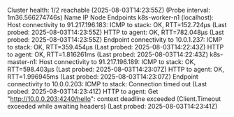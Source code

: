 Cluster health:   1/2 reachable   (2025-08-03T14:23:55Z)   (Probe interval: 1m36.566274746s)
Name              IP              Node                     Endpoints
  k8s-worker-n1 (localhost):
    Host connectivity to 91.217.196.183:
      ICMP to stack:   OK, RTT=152.724µs   (Last probed: 2025-08-03T14:23:55Z)
      HTTP to agent:   OK, RTT=782.048µs   (Last probed: 2025-08-03T14:23:55Z)
    Endpoint connectivity to 10.0.1.237:
      ICMP to stack:   OK, RTT=359.454µs    (Last probed: 2025-08-03T14:22:43Z)
      HTTP to agent:   OK, RTT=1.816261ms   (Last probed: 2025-08-03T14:22:43Z)
  k8s-master-n1:
    Host connectivity to 91.217.196.189:
      ICMP to stack:   OK, RTT=598.403µs    (Last probed: 2025-08-03T14:23:07Z)
      HTTP to agent:   OK, RTT=1.996945ms   (Last probed: 2025-08-03T14:23:07Z)
    Endpoint connectivity to 10.0.0.203:
      ICMP to stack:   Connection timed out                                                                                             (Last probed: 2025-08-03T14:23:41Z)
      HTTP to agent:   Get "http://10.0.0.203:4240/hello": context deadline exceeded (Client.Timeout exceeded while awaiting headers)   (Last probed: 2025-08-03T14:23:41Z)
